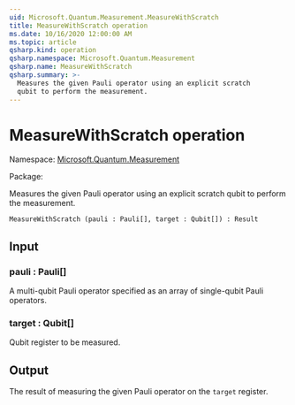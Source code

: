 ```yaml
---
uid: Microsoft.Quantum.Measurement.MeasureWithScratch
title: MeasureWithScratch operation
ms.date: 10/16/2020 12:00:00 AM
ms.topic: article
qsharp.kind: operation
qsharp.namespace: Microsoft.Quantum.Measurement
qsharp.name: MeasureWithScratch
qsharp.summary: >-
  Measures the given Pauli operator using an explicit scratch
  qubit to perform the measurement.
---
```


# MeasureWithScratch operation

Namespace: [Microsoft.Quantum.Measurement](xref:Microsoft.Quantum.Measurement)

Package: [](https://nuget.org/packages/)


Measures the given Pauli operator using an explicit scratchqubit to perform the measurement.

```Q#
MeasureWithScratch (pauli : Pauli[], target : Qubit[]) : Result
```


## Input

### pauli : Pauli[]

A multi-qubit Pauli operator specified as an array ofsingle-qubit Pauli operators.


### target : Qubit[]

Qubit register to be measured.



## Output

The result of measuring the given Pauli operator onthe `target` register.